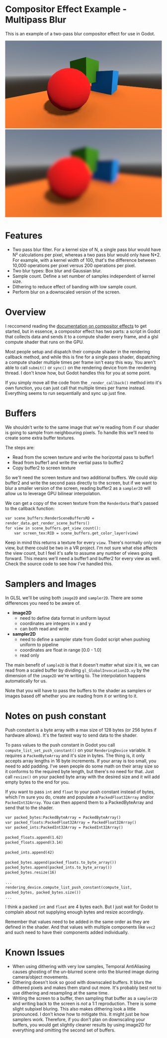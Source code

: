 # Compositor Effect Example - Multipass Blur
This is an example of a two-pass blur compositor effect for use in Godot.

![Base scene with no blur](https://raw.githubusercontent.com/hafunui/Compositor-Effect-Example/refs/heads/main/images/base_scene.jpg)
![Base scene with blur](https://raw.githubusercontent.com/hafunui/Compositor-Effect-Example/refs/heads/main/images/gaussian_blur.jpg)

# Features
- Two pass blur filter. For a kernel size of N, a single pass blur would have N² calculations per pixel, whereas a two pass blur would only have N*2. For example, with a kernel width of 100, that's the difference between 10,000 operations per pixel versus 200 operations per pixel.
- Two blur types: Box blur and Gaussian blur.
- Sample count. Define a set number of samples independent of kernel size.
- Dithering to reduce effect of banding with low sample count.
- Perform blur on a downscaled version of the screen.

# Overview
I reccomend reading the [documentation on compositor effects](https://docs.godotengine.org/en/stable/tutorials/rendering/compositor.html) to get started, but in essence, a compositor effect has two parts: a script in Godot that collects data and sends it to a compute shader every frame, and a glsl compute shader that runs on the GPU.

Most people setup and dispatch their compute shader in the rendering callback method, and while this is fine for a single pass shader, dispatching a compute shader multiple times per frame isn't easy this way. You aren't able to call `submit()` or `sync()` on the rendering device from the rendering thread. I don't know how, but Godot handles this for you at some point.

If you simply move all the code from the `_render_callback()` method into it's own function, you can just call that multiple times per frame instead. Everything seems to run sequentially and sync up just fine.

# Buffers
We shouldn't write to the same image that we're reading from if our shader is going to sample from neighbouring pixels. To handle this we'll need to create some extra buffer textures.

The steps are:
- Read from the screen texture and write the horizontal pass to buffer1
- Read from buffer1 and write the vertial pass to buffer2
- Copy buffer2 to screen texture

So we'll need the screen texture and two additional buffers. We could skip buffer2 and write the second pass directly to the screen, but if we want to blur a smaller version of the screen, reading buffer2 as a `sampler2D` will allow us to leverage GPU bilinear interpolation.

We can get a copy of the screen texture from the `RenderData` that's passed to the callback function: 
```gdscript
var scene_buffers:RenderSceneBuffersRD = render_data.get_render_scene_buffers()
for view in scene_buffers.get_view_count():
    var screen_tex:RID = scene_buffers.get_color_layer(view)
```
Keep in mind this returns a texture for every `view`. There's normally only one view, but there could be two in a VR project. I'm not sure what else affects the view count, but I feel it's safe to assume any number of views going forward. This means we'll need a buffer1 and buffer2 for every view as well. Check the source code to see how I've handled this.

# Samplers and Images

In GLSL we'll be using both `image2D` and `sampler2D`. There are some differences you need to be aware of.

- **image2D**
  - need to define data format in uniform layout
  - coordinates are integers in x and y
  - can both read and write
- **sampler2D**
  - need to define a sampler state from Godot script when pushing uniform to pipeline
  - coordinates are float in range [0.0 - 1.0]
  - read only

 The main benefit of `sample2D` is that it doesn't matter what size it is, we can read from a scaled buffer by dividing `gl_GlobalInvocationID.xy` by the dimension of the `image2D` we're writing to. The interpolation happens automatically for us.
 
 Note that you will have to pass the buffers to the shader as samplers or images based off whether you are reading from it or writing to it.
 
 # Notes on push constant
Push constant is a byte array with a max size of 128 bytes (or 256 bytes if hardware allows). It's the fastest way to send data to the shader.

To pass values to the push constant in Godot you call `compute_list_set_push_constant()` on your `RenderingDevice` variable. It requires a `PackedByteArray` and it's size in bytes. The thing is, it only accepts array lengths in 16 byte increments. If your array is too small, you need to add padding. I've seen people do some math on their array size so it conforms to the required byte length, but there's no need for that. Just call `resize()` on your packed byte array with the desired size and it will add empty bytes to the end for you.

If you want to pass `int` and `float` to your push constant instead of bytes, which I'm sure you do, create and populate a `PackedFloat32Array` and/or `PackedInt32Array`. You can then append them to a PackedByteArray and send that to the shader.

```gdscript
var packed_bytes:PackedByteArray = PackedByteArray()
var packed_floats:PackedFloat32Array = PackedFloat32Array()
var packed_ints:PackedInt32Array = PackedInt32Array()

packed_floats.append(1.62)
packed_floats.append(3.14)

packed_ints.append(42)

packed_bytes.append(packed_floats.to_byte_array())
packed_bytes.append(packed_ints.to_byte_array())
packed_bytes.resize(16)

...
rendering_device.compute_list_push_constant(compute_list, packed_bytes, packed_bytes.size())
...
```
I think a packed `int` and `float` are 4 bytes each. But I just wait for Godot to complain about not supplying enough bytes and resize accordingly.

Remember that values need to be added in the same order as they are defined in the shader. And that values with multiple components like `vec2` and such need to have their components added individually.

# Known Issues
- When using dithering with very low samples, Temporal AntiAliasing causes ghosting of the un-blurred scene onto the blurred image during camera/object movements.
- Dithering doesn't look so good with downscaled buffers. It blurs the dithered pixels and makes them stand out more. It's probably best not to use dithering and resampling at the same time.
- Writing the screen to a buffer, then sampling that buffer as a `sampler2D` and writing back to the screen is *not* a 1:1 reproduction. There is some slight subpixel bluring. This also makes dithering look a little pronounced. I don't know how to mitigate this. It might just be how samplers work. Therefore, if you don't plan on downscaling your buffers, you would get slightly cleaner results by using image2D for everything and omitting the second set of buffers.


